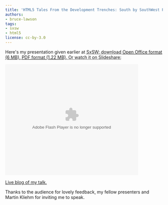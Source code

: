 ```yaml
---
title: 'HTML5 Tales From the Development Trenches: South by SouthWest Presentation'
authors:
- bruce-lawson
tags:
- sxsw
- html5
license: cc-by-3.0
---
```

Here&#39;s my presentation given earlier at <abbr title="South by SouthWest">SxSW: download <a href="http://people.opera.com/brucel/talks/2010/SxSW/Bruce-Lawson-HTML5-SxSW.odp">Open Office format (6 MB)</a>, <a href="http://people.opera.com/brucel/talks/2010/SxSW/Bruce-Lawson-HTML5-SxSW.pdf">PDF format (1.22 MB)</a>. Or watch it on Slideshare:

<embed src="http://static.slidesharecdn.com/swf/ssplayer2.swf?doc=bruce-lawson-html5-sxsw-100314172222-phpapp02&amp;stripped_title=bruce-lawson-html5-south-by-southwest-presentation" type="application/x-shockwave-flash" allowfullscreen="true" width="425" height="355" allowscriptaccess="never" />

<a href="http://birdhouse.org/blog/2010/03/15/html5-tales-from-the-development-trenches/">Live  blog of my talk.</a>

Thanks to the audience for lovely feedback, my fellow presenters and Martin Kliehm for inviting me to speak.</abbr>
